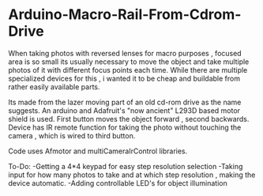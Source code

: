 # Arduino-Macro-Rail-From-Cdrom-Drive

When taking photos with reversed lenses for macro purposes , focused area is so small its usually necessary to move the object and take multiple photos of it with different focus points each time. While there are multiple specialized devices for this , i wanted it to be cheap and buildable from rather easily available parts.

Its made from the lazer moving part of an old cd-rom drive as the name suggests. An arduino and Adafruit's "now ancient" L293D based motor shield is used. First button moves the object forward , second backwards. Device has IR remote function for taking the photo without touching the camera , which is wired to third button.

Code uses Afmotor and multiCameraIrControl libraries.

To-Do:
-Getting a 4*4 keypad for easy step resolution selection
-Taking input for how many photos to take and at which step resolution , making the device automatic.
-Adding controllable LED's for object illumination
